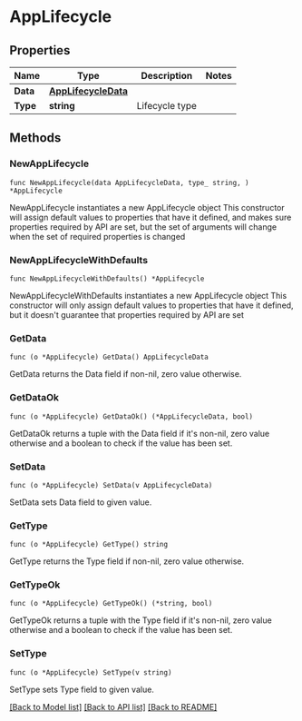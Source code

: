 # AppLifecycle

## Properties

Name | Type | Description | Notes
------------ | ------------- | ------------- | -------------
**Data** | [**AppLifecycleData**](AppLifecycleData.md) |  | 
**Type** | **string** | Lifecycle type | 

## Methods

### NewAppLifecycle

`func NewAppLifecycle(data AppLifecycleData, type_ string, ) *AppLifecycle`

NewAppLifecycle instantiates a new AppLifecycle object
This constructor will assign default values to properties that have it defined,
and makes sure properties required by API are set, but the set of arguments
will change when the set of required properties is changed

### NewAppLifecycleWithDefaults

`func NewAppLifecycleWithDefaults() *AppLifecycle`

NewAppLifecycleWithDefaults instantiates a new AppLifecycle object
This constructor will only assign default values to properties that have it defined,
but it doesn't guarantee that properties required by API are set

### GetData

`func (o *AppLifecycle) GetData() AppLifecycleData`

GetData returns the Data field if non-nil, zero value otherwise.

### GetDataOk

`func (o *AppLifecycle) GetDataOk() (*AppLifecycleData, bool)`

GetDataOk returns a tuple with the Data field if it's non-nil, zero value otherwise
and a boolean to check if the value has been set.

### SetData

`func (o *AppLifecycle) SetData(v AppLifecycleData)`

SetData sets Data field to given value.


### GetType

`func (o *AppLifecycle) GetType() string`

GetType returns the Type field if non-nil, zero value otherwise.

### GetTypeOk

`func (o *AppLifecycle) GetTypeOk() (*string, bool)`

GetTypeOk returns a tuple with the Type field if it's non-nil, zero value otherwise
and a boolean to check if the value has been set.

### SetType

`func (o *AppLifecycle) SetType(v string)`

SetType sets Type field to given value.



[[Back to Model list]](../README.md#documentation-for-models) [[Back to API list]](../README.md#documentation-for-api-endpoints) [[Back to README]](../README.md)


